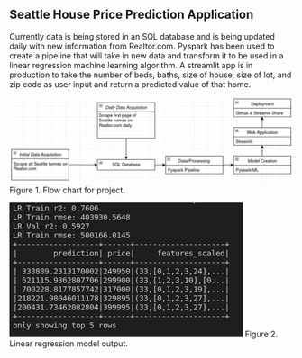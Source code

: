 ## Seattle House Price Prediction Application


Currently data is being stored in an SQL database and is being updated daily with new information from Realtor.com. Pyspark has been used to create a pipeline that will take in new data and transform it to be used in a linear regression machine learning algorithm. A streamlit app is in production to take the number of beds, baths, size of house, size of lot, and zip code as user input and return a predicted value of that home. 


![](Images/Flow_chart.png)
Figure 1. Flow chart for project.

![](Images/model_output.png)
Figure 2. Linear regression model output.
